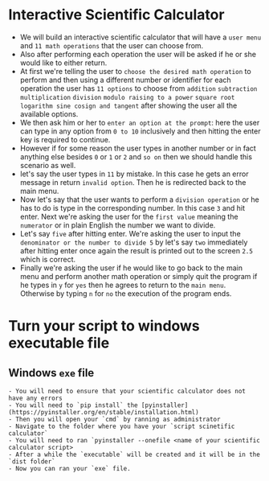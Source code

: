 # Interactive Scientific Calculator

- We will build an interactive scientific calculator that will have a `user menu` and `11 math operations` that the user can choose from.
- Also after performing each operation the user will be asked if he or she would like to either return.
- At first we're telling the user to `choose the desired math operation` to perform and then using a different number or identifier for each operation the user has `11 options` to choose from `addition` `subtraction` `multiplication` `division` `modulo raising to a power` `square root` `logarithm sine cosign and tangent` after showing the user all the available options.
- We then ask him or her to `enter an option at the prompt`: here the user can type in any option from `0 to 10` inclusively and then hitting the enter key is required to continue.
- However if for some reason the user types in another number or in fact anything else besides `0` or `1` or `2` and `so on` then we should handle this scenario as well.
- let's say the user types in `11` by mistake. In this case he gets an error message in return `invalid option`. Then he is redirected back to the main menu.
- Now let's say that the user wants to perform a `division operation` or he has to do is type in the corresponding number. In this case `3` and hit enter. Next we're asking the user for the `first value` meaning the `numerator` or in plain English the number we want to divide.
- Let's say `five` after hitting enter. We're asking the user to input the `denominator or the number to divide 5` by let's say `two` immediately after hitting enter once again the result is printed out to the screen `2.5` which is correct.
- Finally we're asking the user if he would like to go back to the main menu and perform another math operation or simply quit the program if he types in `y` for `yes` then he agrees to return to the `main menu`. Otherwise by typing `n` for `no` the execution of the program ends.


# Turn your script to windows executable file

## Windows `exe` file

    - You will need to ensure that your scientific calculator does not have any errors
    - You will need to `pip install` the [pyinstaller](https://pyinstaller.org/en/stable/installation.html)
    - Then you will open your `cmd` by ranning as administrator
    - Navigate to the folder where you have your `script scinetific calculator`
    - You will need to ran `pyinstaller --onefile <name of your scientific calculator script>
    - After a while the `executable` will be created and it will be in the `dist folder`
    - Now you can ran your `exe` file.
